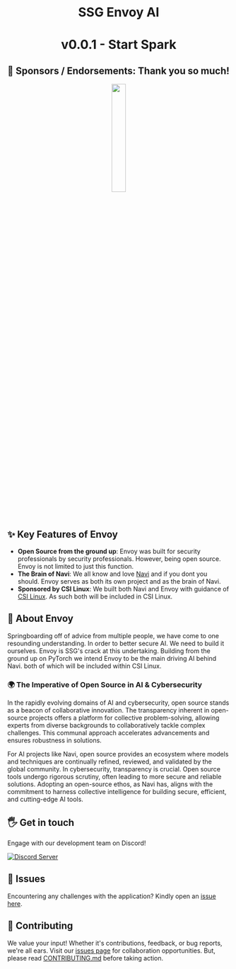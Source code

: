 <div align="center">
  <h1>SSG Envoy AI</h1>
  <h1>v0.0.1 - Start Spark</h1>
</div>

## 🤝 Sponsors / Endorsements: Thank you so much!

<div align="center">
<img src= https://github.com/SSGOrg/Navi/assets/89718570/5596418e-3fa3-4528-8a07-d00aeece1590 height=25% width=25%>
</div>

## ✨ **Key Features of Envoy**

- **Open Source from the ground up**: Envoy was built for security professionals by security professionals. However, being open source. Envoy is not limited to just this function.
- **The Brain of Navi**: We all know and love [Navi](https://github.com/SaintsSec/Navi) and if you dont you should. Envoy serves as both its own project and as the brain of Navi.
- **Sponsored by CSI Linux**: We built both Navi and Envoy with guidance of [CSI Linux](https://clilinux.com). As such both will be included in CSI Linux. 

## 🚀 About Envoy  
Springboarding off of advice from multiple people, we have come to one resounding understanding. In order to better secure AI. We need to build it ourselves.
Envoy is SSG's crack at this undertaking. Building from the ground up on PyTorch we intend Envoy to be the main driving AI behind Navi. both of which will be included
within CSI Linux. 
### 🌍 The Imperative of Open Source in AI & Cybersecurity

In the rapidly evolving domains of AI and cybersecurity, open source stands as a beacon of collaborative innovation. The transparency inherent in open-source projects offers a platform for collective problem-solving, allowing experts from diverse backgrounds to collaboratively tackle complex challenges. This communal approach accelerates advancements and ensures robustness in solutions.

For AI projects like Navi, open source provides an ecosystem where models and techniques are continually refined, reviewed, and validated by the global community. In cybersecurity, transparency is crucial. Open source tools undergo rigorous scrutiny, often leading to more secure and reliable solutions. Adopting an open-source ethos, as Navi has, aligns with the commitment to harness collective intelligence for building secure, efficient, and cutting-edge AI tools.  

## 🖐️ Get in touch

Engage with our development team on Discord!

[![Discord Server](https://discordapp.com/api/guilds/879757204620726362/widget.png?style=banner3)](https://discord.gg/ecrBC9wnma)

## 🔧 Issues

Encountering any challenges with the application? Kindly open an [issue here](https://github.com/SSGorg/Project-Envoy/issues).

## 🤝 Contributing

We value your input! Whether it's contributions, feedback, or bug reports, we're all ears. Visit our [issues page](https://github.com/SSGorg/Project-Envoy/issues) for collaboration opportunities. But, please read [CONTRIBUTING.md](./CONTRIBUTING.md) before taking action.
